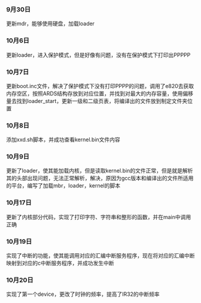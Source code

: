 ### 9月30日

更新mdr，能够使用硬盘，加载loader

### 10月6日

更新loader，进入保护模式，但是好像有问题，没有在保护模式下打印出PPPPP

### 10月7日

更新boot.inc文件，解决了保护模式下没有打印PPPP的问题，调用了e820去获取内存空区，按照ARDS结构存放到对应位置，并找到对最大的内存容量，使用偏移量去找到loader_start，更新一级和二级页表，将编译出的文件放到制定文件夹位置

### 10月8日

添加xxd.sh脚本，并成功查看kernel.bin文件内容

### 10月9日

更新了loader，使其能加载内核，但是读取kernel.bin的文件正常，但是就是解析其的头部出现问题，无法正常解析，解决，原因为gcc版本和编译出的文件所适用的平台，编写了加载mbr，loader，kernel的脚本

### 10月17日

更新了内核部分代码，实现了打印字符、字符串和整形的函数，并在main中调用正确

### 10月19日

实现了中断的功能，使其能调用对应的汇编中断服务程序，现在将对应的汇编中断映射到对应的c中断服务程序，并成功发生中断

### 10月20日

实现了第一个device，更改了时钟的频率，提高了IR32的中断频率

